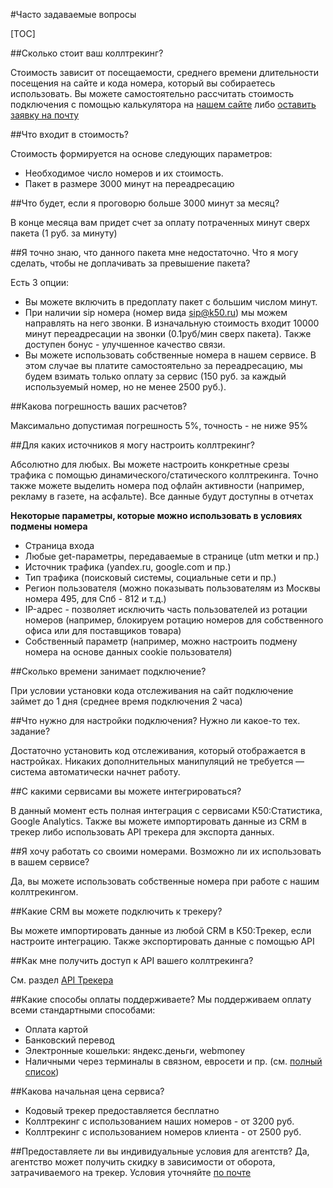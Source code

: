 #Часто задаваемые вопросы

[TOC]

##Сколько стоит ваш коллтрекинг?

Стоимость зависит от посещаемости, среднего времени длительности посещения на сайте и кода номера, который вы собираетесь использовать.
Вы можете самостоятельно рассчитать стоимость подключения с помощью калькулятора на <a href="http://k50.ru/servisy/k50-tracker/" target="_blank">нашем сайте</a> либо <a href="mailto:welcome@k50.ru" target="_blank">оставить заявку на почту</a>

##Что входит в стоимость?

Стоимость формируется на основе следующих параметров:

+ Необходимое число номеров и их стоимость.
+ Пакет в размере 3000 минут на переадресацию

##Что будет, если я проговорю больше 3000 минут за месяц?

В конце месяца вам придет счет за оплату потраченных минут сверх пакета (1 руб. за минуту)

##Я точно знаю, что данного пакета мне недостаточно. Что я могу сделать, чтобы не доплачивать за превышение пакета?

Есть 3 опции:

+ Вы можете включить в предоплату пакет с большим числом минут.
+ При наличии sip номера (номер вида sip@k50.ru) мы можем направлять на него звонки. В изначальную стоимость входит 10000 минут переадресации на звонки (0.1руб/мин сверх пакета). Также доступен бонус - улучшенное качество связи.
+ Вы можете использовать собственные номера в нашем сервисе. В этом случае вы платите самостоятельно за переадресацию, мы будем взимать только оплату за сервис (150 руб. за каждый используемый номер, но не менее 2500 руб.).

##Какова погрешность ваших расчетов?

Максимально допустимая погрешность 5%, точность - не ниже 95%


##Для каких источников я могу настроить коллтрекинг?

Абсолютно для любых. Вы можете настроить конкретные срезы трафика с помощью динамического/статического коллтрекинга. Точно также можете выделить номера под офлайн активности (например, рекламу в газете, на асфальте). Все данные будут доступны в отчетах

**Некоторые параметры, которые можно использовать в условиях подмены номера**

+ Страница входа
+ Любые get-параметры, передаваемые в странице (utm метки и пр.)
+ Источник трафика (yandex.ru, google.com и пр.)
+ Тип трафика (поисковый системы, социальные сети и пр.)
+ Регион пользователя (можно показывать пользователям из Москвы номера 495, для Спб - 812 и т.д.)
+ IP-адрес - позволяет исключить часть пользователей из ротации номеров (например, блокируем ротацию номеров для собственного офиса или для поставщиков товара)
+ Собственный параметр (например, можно настроить подмену номера на основе данных cookie пользователя)

##Сколько времени занимает подключение?

При условии установки кода отслеживания на сайт подключение займет до 1 дня (среднее время подключения 2 часа)


##Что нужно для настройки подключения? Нужно ли какое-то тех. задание?

Достаточно установить код отслеживания, который отображается в настройках. Никаких дополнительных манипуляций не требуется — система автоматически начнет работу.


##С какими сервисами вы можете интегрироваться?

В данный момент есть полная интеграция с сервисами К50:Статистика, Google Analytics. Также вы можете импортировать данные из CRM в трекер либо использовать API трекера для экспорта данных.

##Я хочу работать со своими номерами. Возможно ли их использовать в вашем сервисе?

Да, вы можете использовать собственные номера при работе с нашим коллтрекингом. 

##Какие CRM вы можете подключить к трекеру?

Вы можете импортировать данные из любой CRM в К50:Трекер, если настроите интеграцию. Также экспортировать данные с помощью API


##Как мне получить доступ к API вашего коллтрекинга?

См. раздел [API Трекера]('integration/tracker-api')

##Какие способы оплаты поддерживаете?
Мы поддерживаем оплату всеми стандартными способами:
+ Оплата картой
+ Банковский перевод
+ Электронные кошельки: яндекс.деньги, webmoney
+ Наличными через терминалы в связном, евросети и пр. (см. <a href="https://money.yandex.ru/pay/doc.xml?id=526209&cps_theme=default" target="_blank">полный список</a>)

##Какова начальная цена сервиса?
+ Кодовый трекер предоставляется бесплатно
+ Коллтрекинг с использованием наших номеров - от 3200 руб.
+ Коллтрекинг с использованием номеров клиента - от 2500 руб.

##Предоставляете ли вы индивидуальные условия для агентств?
Да, агентство может получить скидку в зависимости от оборота, затрачиваемого на трекер. Условия уточняйте <a href="mailto:welcome@k50.ru" target="_blank">по почте</a>
